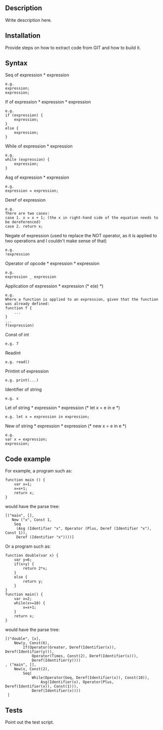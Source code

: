 ## Description
Write description here. 

## Installation
Provide steps on how to extract code from GIT and how to build it.

## Syntax
Seq of expression * expression
	
	e.g.
	expression;
	expression;

If of expression * expression * expression 
	
	e.g.
	if (expression) {
		expression;
	}
	else {
		expression;
	}

While of expression * expression 
	
	e.g.
	while (expression) {
		expression;
	}

Asg of expression * expression
	
	e.g.
	expression = expression;

Deref of expression
	
	e.g.
	There are two cases: 
	case 1. x = x + 1; (the x in right-hand side of the equation needs to be dereferenced)
	case 2. return x;

Negate of expression (used to replace the NOT operator, as it is applied to two operations and I couldn't make sense of that)

	e.g.
	!expression

Operator of opcode * expression * expression 
	
	e.g.
	expression _ expression

Application of expression * expression (* e(e) *)
	
	e.g.
	Where a function is applied to an expression, given that the function was already defined:
	function f {
		...
	}
	...
	f(expression)

Const of int 

	e.g. 7

Readint
	
	e.g. read()

Printint of expression

	e.g. print(...)

Identifier of string 
	
	e.g. x

Let of string * expression * expression (* let x = e in e *)
	
	e.g. let x = expression in expression;

New of string * expression * expression (* new x = e in e *)

	e.g.
	var x = expression;
	expression;

## Code example
For example, a program such as: 
	
	function main () {
		var x=1; 
		x=x+1; 
		return x;
	}

would have the parse tree:

	[("main", [],
	   New ("x", Const 1,
	    Seq
	     (Asg (Identifier "x", Operator (Plus, Deref (Identifier "x"), Const 1)),
	     Deref (Identifier "x"))))]

Or a program such as:

	function double(var x) {
		var y=6;
		if(x>y) {
			return 2*x;
		}
		else {
			return y;
		}
	}
	function main() {
		var x=2;
		while(x>=10) {
			x=x+1;
		}
		return x;
	}

would have the parse tree:

	[("double", [x], 
		New(y, Const(6),
			If(Operator(Greater, Deref(Identifier(x)), Deref(Identifier(y))),
				Operator(Times, Const(2), Deref(Identifier(x))),
	 			Deref(Identifier(y))))
	, ("main", [], 
		New(x, Const(2),
			Seq(
				While(Operator(Geq, Deref(Identifier(x)), Const(10)),
	 				Asg(Identifier(x), Operator(Plus, Deref(Identifier(x)), Const(1))),
	 			Deref(Identifier(x))))
	 ]

## Tests
Point out the test script. 
